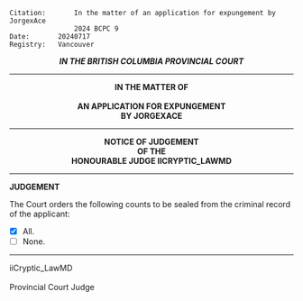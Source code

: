 	Citation:       In the matter of an application for expungement by JorgexAce
                	2024 BCPC 9
	Date:		20240717
	Registry:	Vancouver

<p align="center"><b><i> IN THE BRITISH COLUMBIA PROVINCIAL COURT </b></i>

---

<p align="center"><b>
				IN THE MATTER OF
<br><br>			AN APPLICATION FOR EXPUNGEMENT 
<br>                            BY JORGEXACE
<br>				

---

<p align="center">		
				NOTICE OF JUDGEMENT
<br>				OF THE
<br>				HONOURABLE JUDGE IICRYPTIC_LAWMD

</b>
	
---

**JUDGEMENT**

The Court orders the following counts to be sealed from the criminal record of the applicant:
- [x] All.
- [ ] None.
	
---

iiCryptic_LawMD <br>	
Provincial Court Judge

